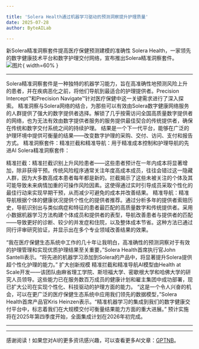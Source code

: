 ```yaml
---

title: 'Solera Health通过机器学习驱动的预测洞察提升护理质量'
date: 2025-07-28
author: ByteAILab

---
```


新Solera精准洞察套件提高医疗保健预测建模的准确性
Solera Health，一家领先的数字健康技术平台和数字护理交付网络，宣布推出Solera精准洞察套件。![图片](https://ai-techpark.com/wp-content/uploads/Solera.jpg){ width=60% }

---
Solera精准洞察套件是一种独特的机器学习能力，旨在高准确性地预测风险上升的患者，并在疾病恶化之前，将他们导航到最适合的护理提供者。Precision Intercept™和Precision Navigate™针对医疗保健中这一关键需求进行了深入探索。
精准洞察与Solera网络的结合，为那些可以有效由Solera数字健康网络服务的人群提供了强大的数字提供者选择。解锁了几乎按需访问全国高质量数字提供者的网络，也为无法有效由数字提供者服务的服务提供最佳契合的传统提供者，确保在传统和数字交付系统之间的持续护理。
结果是一个下一代平台，能够在广泛的护理环境中提供可衡量的结果——改变数字护理的采购、交付、访问、支付和报告方式。
精准洞察套件：精准拦截和精准导航：用于精准成本控制和护理导航的先进AI
Solera精准洞察套件：

精准拦截：精准拦截识别上升风险患者——这些患者预计在一年内成本将显著增加，除非获得干预。传统风险程序通常关注年度高成本成员，往往会错过这一隐藏人群，因为大多数高成本患者每年都是新的。拦截揭示了这些未被关注的个体及其可能导致未来病情加重的可操作风险因素。这使得通过实时引导成员采取个性化的最佳行动来实现早期干预，从而减少可避免的成本并改善结果。
精准导航：精准导航根据个体的健康状况提供个性化的提供者推荐。通过分析多年的提供者索赔历史，导航识别出与类似病症和特征的患者最匹配的高质量数字和传统提供者。采用小数据机器学习方法构建个体成员和提供者的表型，导航改善患者与提供者的匹配——导致更好的诊断、较少的并发症和住院，以及整体成本节省。这种方法已通过同行评审研究验证，并显示出在多个专业领域改善结果的效果。

“我在医疗保健生态系统中工作的几十年让我明白，高准确性的预测洞察对于有效的护理管理和实现优质护理结果至关重要，”Solera Health首席执行官John Santelli表示。“将先进的机器学习添加到Solera的产品中，将显著提升Solera提供超个性化护理的能力。”
扩大创新规模
精准拦截和精准导航AI模型由Health at Scale开发——该团队由麻省理工学院、斯坦福大学、密歇根大学和哈佛大学的研究人员领导。这些能力已在服务数百万成员的健康计划和雇主集团中成功部署，现已扩大公司在实现个性化、科技驱动的护理方面的能力。
“这是一个令人兴奋的机会，可以在更广泛的医疗保健生态系统中应用我们领先的数据模型，”Solera Health首席产品官Kris Heinzen表示。“精准机器学习的集成到我们的数字健康交付平台中，标志着我们在大规模交付可衡量结果能力方面的重大进展。”
预计实施将在2025年第四季度开始，全面集成计划在2026年初完成。

---
---
感谢阅读！如果您对AI的更多资讯感兴趣，可以查看更多AI文章：[GPTNB](https://gptnb.com)。